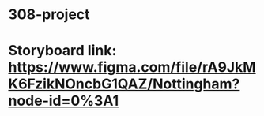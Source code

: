 # 308-project
# Storyboard link: https://www.figma.com/file/rA9JkMK6FzikNOncbG1QAZ/Nottingham?node-id=0%3A1
